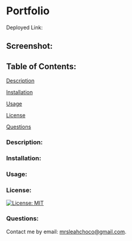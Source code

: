 # Portfolio

Deployed Link:

## Screenshot:

## Table of Contents:

[Description](#Description)

[Installation](#Installation)

[Usage](#Usage)

[License](#License)

[Questions](#Questions)

### Description:

### Installation:

### Usage:

### License:

[![License: MIT](https://img.shields.io/badge/License-MIT-yellow.svg)](https://opensource.org/licenses/MIT)

### Questions:

Contact me by email: mrsleahchoco@gmail.com.
